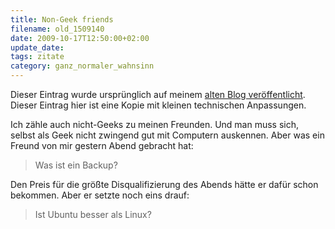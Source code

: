 ```yaml
---
title: Non-Geek friends
filename: old_1509140
date: 2009-10-17T12:50:00+02:00
update_date:
tags: zitate
category: ganz_normaler_wahnsinn
---
```

Dieser Eintrag wurde ursprünglich auf meinem [alten Blog veröffentlicht](https://stu.blogger.de/stories/1509140/). Dieser Eintrag hier ist eine Kopie mit kleinen technischen Anpassungen.

Ich zähle auch nicht-Geeks zu meinen Freunden. Und man muss sich, selbst als Geek nicht zwingend gut mit Computern auskennen. Aber was ein Freund von mir gestern Abend gebracht hat:

> Was ist ein Backup?

Den Preis für die größte Disqualifizierung des Abends hätte er dafür schon bekommen. Aber er setzte noch eins drauf:

> Ist Ubuntu besser als Linux?
